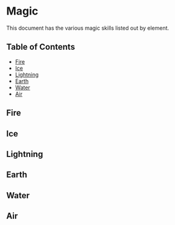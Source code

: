 # Magic

<p>
	This document has the various magic skills listed out by element.
</p>

## Table of Contents

- [Fire](#fire)
- [Ice](#ice)
- [Lightning](#lightning)
- [Earth](#earth)
- [Water](#water)
- [Air](#air)

## Fire

## Ice

## Lightning

## Earth

## Water

## Air